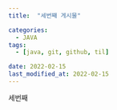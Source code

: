 ```yaml
---
title:  "세번째 게시물" 

categories:
  - JAVA
tags:
  - [java, git, github, til]

date: 2022-02-15
last_modified_at: 2022-02-15
---
```



세번째